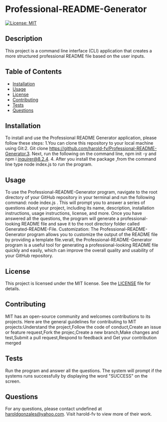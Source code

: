 
  # Professional-README-Generator
  
  [![License: MIT](https://img.shields.io/badge/License-MIT-yellow.svg)](https://opensource.org/licenses/MIT)
  
  ## Description
  This project is a command line interface (CLI) application that creates a more structured professional README file based on the user inputs.
  
  ## Table of Contents
  - [Installation](#installation)
  - [Usage](#usage)
  - [License](#license)
  - [Contributing](#contributing)
  - [Tests](#tests)
  - [Questions](#questions)
  
  ## Installation
  To install and use the Professional README Generator application, please follow these steps: 1.You can clone this repository to your local machine using Git:2. Git clone https://github.com/harold-fv/Professional-README-Generator.3. Next, run the following on the command line, npm init -y and npm i inquirer@8.2.4. 4. After you install the package ,from the command line type node index.js to run the program.
  
  ## Usage
  To use the Professional-README-Generator program, navigate to the root directory of your GitHub repository in your terminal and run the following command: node index.js . This will prompt you to answer a series of questions about your project, including its name, description, installation instructions, usage instructions, license, and more. Once you have answered all the questions, the program will generate a professional-looking README file and save it to the root directory folder called Generated-README-File. Customization: The Professional-README-Generator program allows you to customize the output of the README file by providing a template file.verall, the Professional-README-Generator program is a useful tool for generating a professional-looking README file quickly and easily, which can improve the overall quality and usability of your GitHub repository.
  
  
  ## License
  This project is licensed under the MIT license. See the [LICENSE](LICENSE) file for details.
  
  
  ## Contributing
  MIT has an open-source community and welcomes contributions to its projects. Here are the general guidelines for contributing to MIT projects:Understand the project,Follow the code of conduct,Create an issue or feature request,Fork the projec,Create a new branch,Make changes and test,Submit a pull request,Respond to feedback and Get your contribution merged
  
  ## Tests
  Run the program and answer all the questions. The system will prompt if the systems runs successfully by displaying the word "SUCCESS" on the screen.
  
  ## Questions
  For any questions, please contact undefined at haroldgonzales@yahoo.com. Visit harold-fv to view more of their work.
  